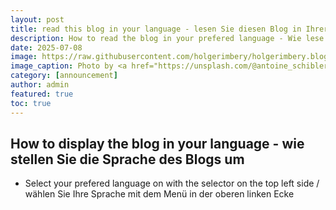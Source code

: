 ```yaml
---
layout: post
title: read this blog in your language - lesen Sie diesen Blog in Ihrer Sprache
description: How to read the blog in your prefered language - Wie lese ich diesen Blog in meiner Sprache 
date: 2025-07-08
image: https://raw.githubusercontent.com/holgerimbery/holgerimbery.blog/main/holgerimbery/images/2025/07/antoine-schibler-KF3Ty-K6NVA-unsplash.jpg
image_caption: Photo by <a href="https://unsplash.com/@antoine_schibler?utm_content=creditCopyText&utm_medium=referral&utm_source=unsplash">Antoine Schibler</a> on <a href="https://unsplash.com/photos/a-bunch-of-flags-that-are-flying-in-the-air-KF3Ty-K6NVA?utm_content=creditCopyText&utm_medium=referral&utm_source=unsplash">Unsplash</a>      
category: [announcement]
author: admin
featured: true
toc: true
---
```


## How to display the blog in your language - wie stellen Sie die Sprache des Blogs um

* Select your prefered language on with the selector on the top left side / wählen Sie Ihre Sprache mit dem Menü in der oberen linken Ecke

  [](https://raw.githubusercontent.com/holgerimbery/holgerimbery.blog/main/holgerimbery/images/2025/07/upgit_20250708_1751957089.png)

